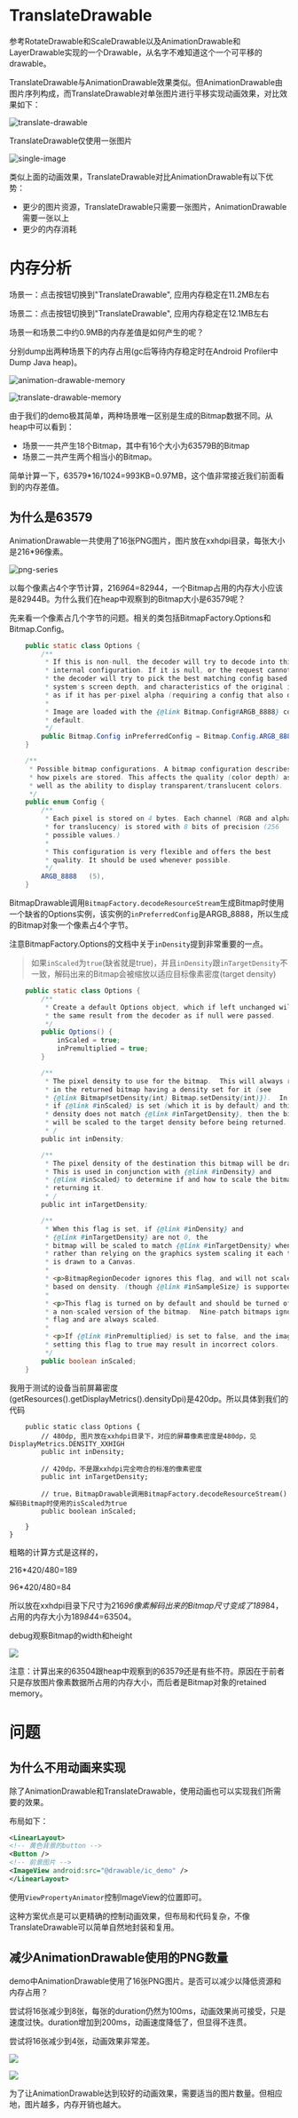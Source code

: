 # TranslateDrawable
参考RotateDrawable和ScaleDrawable以及AnimationDrawable和LayerDrawable实现的一个Drawable，从名字不难知道这个一个可平移的drawable。

TranslateDrawable与AnimationDrawable效果类似。但AnimationDrawable由图片序列构成，而TranslateDrawable对单张图片进行平移实现动画效果，对比效果如下：

![translate-drawable](screenshot/translate-drawable.gif)

TranslateDrawable仅使用一张图片

![single-image](https://github.com/410063005/TranslateDrawable/blob/master/app/src/main/res/drawable-xxhdpi/ic_demo.png)

类似上面的动画效果，TranslateDrawable对比AnimationDrawable有以下优势：

+ 更少的图片资源，TranslateDrawable只需要一张图片，AnimationDrawable需要一张以上
+ 更少的内存消耗

# 内存分析

场景一：点击按钮切换到"TranslateDrawable", 应用内存稳定在11.2MB左右

场景二：点击按钮切换到"TranslateDrawable", 应用内存稳定在12.1MB左右

场景一和场景二中约0.9MB的内存差值是如何产生的呢？

分别dump出两种场景下的内存占用(gc后等待内存稳定时在Android Profiler中Dump Java heap)。

![animation-drawable-memory](screenshot/animation-drawable-mem.png)

![translate-drawable-memory](screenshot/translate-drawable-mem.png)

由于我们的demo极其简单，两种场景唯一区别是生成的Bitmap数据不同。从heap中可以看到：

+ 场景一一共产生18个Bitmap，其中有16个大小为63579B的Bitmap
+ 场景二一共产生两个相当小的Bitmap。

简单计算一下，63579*16/1024=993KB=0.97MB，这个值非常接近我们前面看到的内存差值。

## 为什么是63579

AnimationDrawable一共使用了16张PNG图片，图片放在xxhdpi目录，每张大小是216*96像素。

![png-series](screenshot/png-series.png)

以每个像素占4个字节计算，216*96*4=82944，一个Bitmap占用的内存大小应该是82944B。为什么我们在heap中观察到的Bitmap大小是63579呢？

先来看一个像素占几个字节的问题。相关的类包括BitmapFactory.Options和Bitmap.Config。

```java
    public static class Options {
        /**
         * If this is non-null, the decoder will try to decode into this
         * internal configuration. If it is null, or the request cannot be met,
         * the decoder will try to pick the best matching config based on the
         * system's screen depth, and characteristics of the original image such
         * as if it has per-pixel alpha (requiring a config that also does).
         *
         * Image are loaded with the {@link Bitmap.Config#ARGB_8888} config by
         * default.
         */
        public Bitmap.Config inPreferredConfig = Bitmap.Config.ARGB_8888;
    }

    /**
     * Possible bitmap configurations. A bitmap configuration describes
     * how pixels are stored. This affects the quality (color depth) as
     * well as the ability to display transparent/translucent colors.
     */
    public enum Config {
        /**
         * Each pixel is stored on 4 bytes. Each channel (RGB and alpha
         * for translucency) is stored with 8 bits of precision (256
         * possible values.)
         *
         * This configuration is very flexible and offers the best
         * quality. It should be used whenever possible.
         */
        ARGB_8888   (5),
    }
```

BitmapDrawable调用`BitmapFactory.decodeResourceStream`生成Bitmap时使用一个缺省的Options实例，该实例的`inPreferredConfig`是ARGB_8888，所以生成的Bitmap对象一个像素占4个字节。

注意BitmapFactory.Options的文档中关于`inDensity`提到非常重要的一点。

>  如果`inScaled`为`true`(缺省就是true)，并且`inDensity`跟`inTargetDensity`不一致，解码出来的Bitmap会被缩放以适应目标像素密度(target density)

```java
    public static class Options {
        /**
         * Create a default Options object, which if left unchanged will give
         * the same result from the decoder as if null were passed.
         */
        public Options() {
            inScaled = true;
            inPremultiplied = true;
        }

        /**
         * The pixel density to use for the bitmap.  This will always result
         * in the returned bitmap having a density set for it (see
         * {@link Bitmap#setDensity(int) Bitmap.setDensity(int)}).  In addition,
         * if {@link #inScaled} is set (which it is by default} and this
         * density does not match {@link #inTargetDensity}, then the bitmap
         * will be scaled to the target density before being returned.
         * /
        public int inDensity;

        /**
         * The pixel density of the destination this bitmap will be drawn to.
         * This is used in conjunction with {@link #inDensity} and
         * {@link #inScaled} to determine if and how to scale the bitmap before
         * returning it.
         * /
        public int inTargetDensity;

        /**
         * When this flag is set, if {@link #inDensity} and
         * {@link #inTargetDensity} are not 0, the
         * bitmap will be scaled to match {@link #inTargetDensity} when loaded,
         * rather than relying on the graphics system scaling it each time it
         * is drawn to a Canvas.
         *
         * <p>BitmapRegionDecoder ignores this flag, and will not scale output
         * based on density. (though {@link #inSampleSize} is supported)</p>
         *
         * <p>This flag is turned on by default and should be turned off if you need
         * a non-scaled version of the bitmap.  Nine-patch bitmaps ignore this
         * flag and are always scaled.
         *
         * <p>If {@link #inPremultiplied} is set to false, and the image has alpha,
         * setting this flag to true may result in incorrect colors.
         */
        public boolean inScaled;
    }
```

我用于测试的设备当前屏幕密度(getResources().getDisplayMetrics().densityDpi)是420dp。所以具体到我们的代码

```
    public static class Options {
        // 480dp, 图片放在xxhdpi目录下，对应的屏幕像素密度是480dp，见DisplayMetrics.DENSITY_XXHIGH
        public int inDensity;

        // 420dp，不是跟xxhdpi完全吻合的标准的像素密度
        public int inTargetDensity;

        // true，BitmapDrawable调用BitmapFactory.decodeResourceStream()解码Bitmap时使用的isScaled为true
        public boolean inScaled;

    }
}
```

粗略的计算方式是这样的，

216*420/480=189

96*420/480=84

所以放在xxhdpi目录下尺寸为216*96像素解码出来的Bitmap尺寸变成了189*84，占用的内存大小为189*84*4=63504。

debug观察Bitmap的width和height

![](screenshot/bitmap-width-height-debug.png)

注意：计算出来的63504跟heap中观察到的63579还是有些不符。原因在于前者只是存放图片像素数据所占用的内存大小，而后者是Bitmap对象的retained memory。

# 问题
## 为什么不用动画来实现

除了AnimationDrawable和TranslateDrawable，使用动画也可以实现我们所需要的效果。

布局如下：

```xml
<LinearLayout>
<!-- 黄色背景的button -->
<Button />
<!-- 前景图片 -->
<ImageView android:src="@drawable/ic_demo" />
</LinearLayout>
```

使用`ViewPropertyAnimator`控制ImageView的位置即可。

这种方案优点是可以更精确的控制动画效果，但布局和代码复杂，不像TranslateDrawable可以简单自然地封装和复用。

## 减少AnimationDrawable使用的PNG数量

demo中AnimationDrawable使用了16张PNG图片。是否可以减少以降低资源和内存占用？

尝试将16张减少到8张，每张的duration仍然为100ms，动画效果尚可接受，只是速度过快。duration增加到200ms，动画速度降低了，但显得不连贯。

尝试将16张减少到4张，动画效果非常差。

![](screenshot/animation-drawable-4-png.gif)

![](screenshot/animation-drawable-4-png-200.gif)

为了让AnimationDrawable达到较好的动画效果，需要适当的图片数量。但相应地，图片越多，内存开销也越大。
<!--

先来看一组常量。`DisplayMetrics`定义了标准的屏幕密度。

```java
public class DisplayMetrics {
    /**
     * Standard quantized DPI for low-density screens.
     */
    public static final int DENSITY_LOW = 120;

    /**
     * Standard quantized DPI for medium-density screens.
     */
    public static final int DENSITY_MEDIUM = 160;

    /**
     * Standard quantized DPI for high-density screens.
     */
    public static final int DENSITY_HIGH = 240;

    /**
     * Intermediate density for screens that sit somewhere between
     * {@link #DENSITY_XHIGH} (320 dpi) and {@link #DENSITY_XXHIGH} (480 dpi).
     * This is not a density that applications should target, instead relying
     * on the system to scale their {@link #DENSITY_XXHIGH} assets for them.
     */
    public static final int DENSITY_420 = 420;

    /**
     * Standard quantized DPI for extra-extra-high-density screens.
     */
    public static final int DENSITY_XXHIGH = 480;
```

我的模拟器上`resources.displayMetrics.density`返回420，即当前屏幕密度是420dp。

图片放在xxhdpi目录中，xxhdpi默认对应的屏幕密度是480dp，跟当前屏幕密度并不一致。所以系统必须进行恰当的缩放处理。如何处理呢？

先看一段关键代码：

```
// Bitmap.java
    public int mDensity = getDefaultDensity();

    public int getScaledWidth(int targetDensity) {
        return scaleFromDensity(getWidth(), mDensity, targetDensity);
    }

    /**
     * Convenience method that returns the height of this bitmap divided
     * by the density scale factor.
     *
     * @param targetDensity The density of the target canvas of the bitmap.
     * @return The scaled height of this bitmap, according to the density scale factor.
     */
    public int getScaledHeight(int targetDensity) {
        return scaleFromDensity(getHeight(), mDensity, targetDensity);
    }

    /**
     * @hide
     */
    static public int scaleFromDensity(int size, int sdensity, int tdensity) {
        if (sdensity == DENSITY_NONE || tdensity == DENSITY_NONE || sdensity == tdensity) {
            return size;
        }

        // Scale by tdensity / sdensity, rounding up.
        return ((size * tdensity) + (sdensity >> 1)) / sdensity;
    }
```
对我们216*96像素的图片而言，处理过程如下：

scaleFromDensity(216, 480, 420)
scaleFromDensity(96, 480, 420)

至此，我们自己手动算一下缩放后的图片大小吧

```
Python 2.7.10 (default, Oct  6 2017, 22:29:07)
[GCC 4.2.1 Compatible Apple LLVM 9.0.0 (clang-900.0.31)] on darwin
Type "help", "copyright", "credits" or "license" for more information.
>>> ((216 * 420) + (480 >> 1)) / 480
189
>>> ((96 * 420) + (480 >> 1)) / 480
84
```




63579是怎么来的呢？

216*96*4

屏幕密度 2.3

189*84像素


```java
// BitmapDrawable.java
    private void computeBitmapSize() {
        final Bitmap bitmap = mBitmapState.mBitmap;
        if (bitmap != null) {
            mBitmapWidth = bitmap.getScaledWidth(mTargetDensity);
            mBitmapHeight = bitmap.getScaledHeight(mTargetDensity);
        } else {
            mBitmapWidth = mBitmapHeight = -1;
        }
    }


```


*4/3*2.3=63590

-->